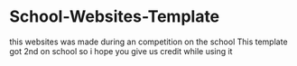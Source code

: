# School-Websites-Template

this websites was made during an competition on the school 
This template got 2nd on school so i hope you give us credit while using it 
